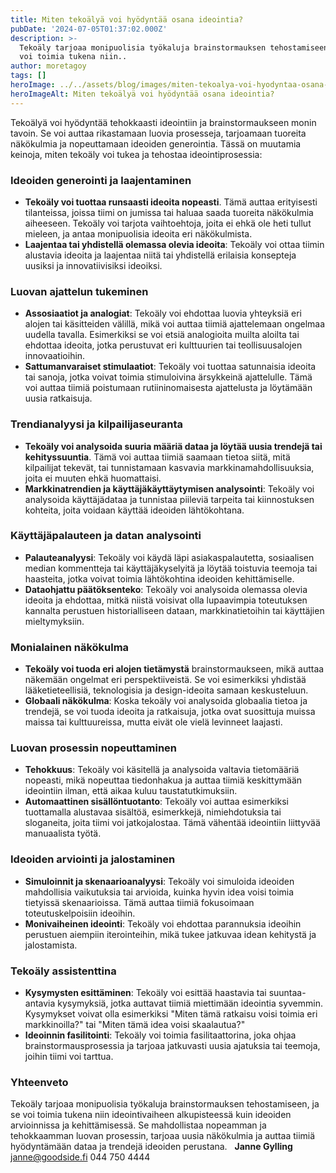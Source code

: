 ```yaml
---
title: Miten tekoälyä voi hyödyntää osana ideointia?
pubDate: '2024-07-05T01:37:02.000Z'
description: >-
  Tekoäly tarjoaa monipuolisia työkaluja brainstormauksen tehostamiseen, ja se
  voi toimia tukena niin..
author: moretagoy
tags: []
heroImage: ../../assets/blog/images/miten-tekoalya-voi-hyodyntaa-osana-ideointia/featured.webp
heroImageAlt: Miten tekoälyä voi hyödyntää osana ideointia?
---
```


Tekoälyä voi hyödyntää tehokkaasti ideointiin ja brainstormaukseen monin tavoin. Se voi auttaa rikastamaan luovia prosesseja, tarjoamaan tuoreita näkökulmia ja nopeuttamaan ideoiden generointia. Tässä on muutamia keinoja, miten tekoäly voi tukea ja tehostaa ideointiprosessia:

### **Ideoiden generointi ja laajentaminen**

-   **Tekoäly voi tuottaa runsaasti ideoita nopeasti**. Tämä auttaa erityisesti tilanteissa, joissa tiimi on jumissa tai haluaa saada tuoreita näkökulmia aiheeseen. Tekoäly voi tarjota vaihtoehtoja, joita ei ehkä ole heti tullut mieleen, ja antaa monipuolisia ideoita eri näkökulmista.
-   **Laajentaa tai yhdistellä olemassa olevia ideoita**: Tekoäly voi ottaa tiimin alustavia ideoita ja laajentaa niitä tai yhdistellä erilaisia konsepteja uusiksi ja innovatiivisiksi ideoiksi.

### **Luovan ajattelun tukeminen**

-   **Assosiaatiot ja analogiat**: Tekoäly voi ehdottaa luovia yhteyksiä eri alojen tai käsitteiden välillä, mikä voi auttaa tiimiä ajattelemaan ongelmaa uudella tavalla. Esimerkiksi se voi etsiä analogioita muilta aloilta tai ehdottaa ideoita, jotka perustuvat eri kulttuurien tai teollisuusalojen innovaatioihin.
-   **Sattumanvaraiset stimulaatiot**: Tekoäly voi tuottaa satunnaisia ideoita tai sanoja, jotka voivat toimia stimuloivina ärsykkeinä ajattelulle. Tämä voi auttaa tiimiä poistumaan rutiininomaisesta ajattelusta ja löytämään uusia ratkaisuja.

### **Trendianalyysi ja kilpailijaseuranta**

-   **Tekoäly voi analysoida suuria määriä dataa ja löytää uusia trendejä tai kehityssuuntia**. Tämä voi auttaa tiimiä saamaan tietoa siitä, mitä kilpailijat tekevät, tai tunnistamaan kasvavia markkinamahdollisuuksia, joita ei muuten ehkä huomattaisi.
-   **Markkinatrendien ja käyttäjäkäyttäytymisen analysointi**: Tekoäly voi analysoida käyttäjädataa ja tunnistaa piileviä tarpeita tai kiinnostuksen kohteita, joita voidaan käyttää ideoiden lähtökohtana.

### **Käyttäjäpalauteen ja datan analysointi**

-   **Palauteanalyysi**: Tekoäly voi käydä läpi asiakaspalautetta, sosiaalisen median kommentteja tai käyttäjäkyselyitä ja löytää toistuvia teemoja tai haasteita, jotka voivat toimia lähtökohtina ideoiden kehittämiselle.
-   **Dataohjattu päätöksenteko**: Tekoäly voi analysoida olemassa olevia ideoita ja ehdottaa, mitkä niistä voisivat olla lupaavimpia toteutuksen kannalta perustuen historialliseen dataan, markkinatietoihin tai käyttäjien mieltymyksiin.

### **Monialainen näkökulma**

-   **Tekoäly voi tuoda eri alojen tietämystä** brainstormaukseen, mikä auttaa näkemään ongelmat eri perspektiiveistä. Se voi esimerkiksi yhdistää lääketieteellisiä, teknologisia ja design-ideoita samaan keskusteluun.
-   **Globaali näkökulma**: Koska tekoäly voi analysoida globaalia tietoa ja trendejä, se voi tuoda ideoita ja ratkaisuja, jotka ovat suosittuja muissa maissa tai kulttuureissa, mutta eivät ole vielä levinneet laajasti.

### **Luovan prosessin nopeuttaminen**

-   **Tehokkuus**: Tekoäly voi käsitellä ja analysoida valtavia tietomääriä nopeasti, mikä nopeuttaa tiedonhakua ja auttaa tiimiä keskittymään ideointiin ilman, että aikaa kuluu taustatutkimuksiin.
-   **Automaattinen sisällöntuotanto**: Tekoäly voi auttaa esimerkiksi tuottamalla alustavaa sisältöä, esimerkkejä, nimiehdotuksia tai sloganeita, joita tiimi voi jatkojalostaa. Tämä vähentää ideointiin liittyvää manuaalista työtä.

### **Ideoiden arviointi ja jalostaminen**

-   **Simuloinnit ja skenaarioanalyysi**: Tekoäly voi simuloida ideoiden mahdollisia vaikutuksia tai arvioida, kuinka hyvin idea voisi toimia tietyissä skenaarioissa. Tämä auttaa tiimiä fokusoimaan toteutuskelpoisiin ideoihin.
-   **Monivaiheinen ideointi**: Tekoäly voi ehdottaa parannuksia ideoihin perustuen aiempiin iterointeihin, mikä tukee jatkuvaa idean kehitystä ja jalostamista.

### **Tekoäly assistenttina**

-   **Kysymysten esittäminen**: Tekoäly voi esittää haastavia tai suuntaa-antavia kysymyksiä, jotka auttavat tiimiä miettimään ideointia syvemmin. Kysymykset voivat olla esimerkiksi "Miten tämä ratkaisu voisi toimia eri markkinoilla?" tai "Miten tämä idea voisi skaalautua?"
-   **Ideoinnin fasilitointi**: Tekoäly voi toimia fasilitaattorina, joka ohjaa brainstormausprosessia ja tarjoaa jatkuvasti uusia ajatuksia tai teemoja, joihin tiimi voi tarttua.

### Yhteenveto

Tekoäly tarjoaa monipuolisia työkaluja brainstormauksen tehostamiseen, ja se voi toimia tukena niin ideointivaiheen alkupisteessä kuin ideoiden arvioinnissa ja kehittämisessä. Se mahdollistaa nopeamman ja tehokkaamman luovan prosessin, tarjoaa uusia näkökulmia ja auttaa tiimiä hyödyntämään dataa ja trendejä ideoiden perustana.   **Janne Gylling** janne@goodside.fi 044 750 4444